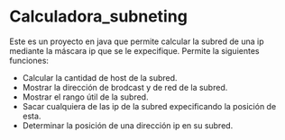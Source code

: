 # Calculadora_subneting
Este es un proyecto en java que permite calcular la subred de una ip mediante la máscara ip que se le expecifique.
Permite la siguientes funciones:
- Calcular la cantidad de host de la subred.
- Mostrar la dirección de brodcast y de red de la subred.
- Mostrar el rango útil de la subred.
- Sacar cualquiera de las ip de la subred expecificando la posición de esta.
- Determinar la posición de una dirección ip en su subred.
